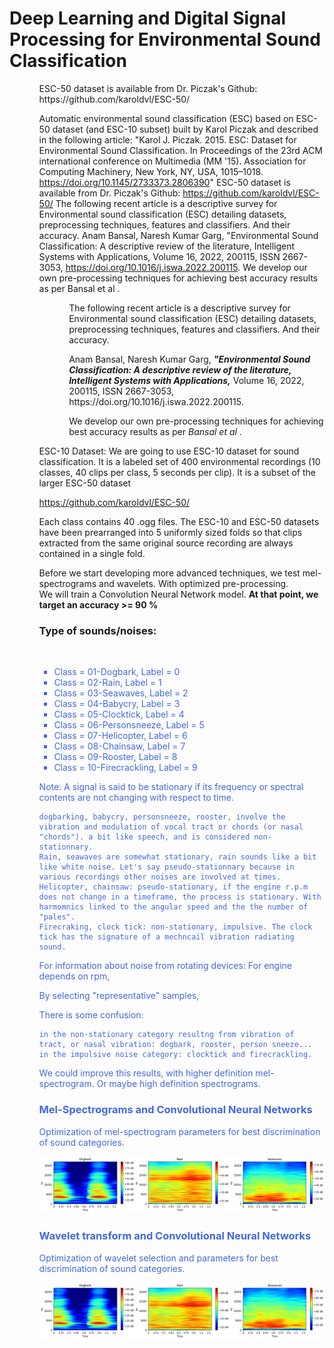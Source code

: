 # Deep Learning and Digital Signal Processing for Environmental Sound Classification


<ul><ul> ESC-50 dataset is available from Dr. Piczak's Github: https://github.com/karoldvl/ESC-50/ 

Automatic environmental sound classification (ESC) based on ESC-50 dataset (and ESC-10 subset) built by Karol Piczak and described in the following article:
"Karol J. Piczak. 2015. ESC: Dataset for Environmental Sound Classification. In Proceedings of the 23rd ACM international conference on Multimedia (MM '15). Association for Computing Machinery, New York, NY, USA, 1015–1018. https://doi.org/10.1145/2733373.2806390"
ESC-50 dataset is available from Dr. Piczak's Github: https://github.com/karoldvl/ESC-50/
The following recent article is a descriptive survey for Environmental sound classification (ESC) detailing datasets, preprocessing techniques, features and classifiers. And their accuracy.
Anam Bansal, Naresh Kumar Garg, "Environmental Sound Classification: A descriptive review of the literature, Intelligent Systems with Applications, Volume 16, 2022, 200115, ISSN 2667-3053, https://doi.org/10.1016/j.iswa.2022.200115.
We develop our own pre-processing techniques for achieving best accuracy results as per Bansal et al .


<ul><ul> The following recent article is a descriptive survey for Environmental sound classification (ESC) detailing datasets, preprocessing techniques, features and classifiers. And their accuracy. </ul></ul>
<ul><ul> Anam Bansal, Naresh Kumar Garg, <b><i> "Environmental Sound Classification: A descriptive review of the literature, 
Intelligent Systems with Applications,</i></b> Volume 16, 2022, 200115, ISSN 2667-3053, https://doi.org/10.1016/j.iswa.2022.200115.  </ul></ul>

<ul><ul> We develop our own pre-processing techniques for achieving best accuracy results as per <i> Bansal et al </i>.  </ul></ul>



ESC-10 Dataset: We are going to use ESC-10 dataset for sound classification. It is a labeled set of 400 environmental recordings (10 classes, 40 clips per class, 5 seconds per clip). It is a subset of the larger ESC-50 dataset

https://github.com/karoldvl/ESC-50/

Each class contains 40 .ogg files. The ESC-10 and ESC-50 datasets have been prearranged into 5 uniformly sized folds so that clips extracted from the same original source recording are always contained in a single fold.

Before we start developing more advanced techniques, we test mel-spectrograms and wavelets. With optimized pre-processing. <br> We will train a Convolution Neural Network model.  <b> At that point, we target an accuracy >= 90 %  </b> 

### Type of sounds/noises:  
<br>
<span style="color:#4169E1"> 
    
- Class = 01-Dogbark, Label = 0
- Class = 02-Rain, Label = 1
- Class = 03-Seawaves, Label = 2
- Class = 04-Babycry, Label = 3
- Class = 05-Clocktick, Label = 4
- Class = 06-Personsneeze, Label = 5
- Class = 07-Helicopter, Label = 6
- Class = 08-Chainsaw, Label = 7
- Class = 09-Rooster, Label = 8
- Class = 10-Firecrackling, Label = 9

 Note: A signal is said to be stationary if its frequency or spectral contents are not changing with respect to time.

    dogbarking, babycry, personsneeze, rooster, involve the vibration and modulation of vocal tract or chords (or nasal "chords"). a bit like speech, and is considered non-stationnary.
    Rain, seawaves are somewhat stationary, rain sounds like a bit like white noise. Let's say pseudo-stationnary because in various recordings other noises are involved at times.
    Helicopter, chainsaw: pseudo-stationary, if the engine r.p.m does not change in a timeframe, the process is stationary. With harmomnics linked to the angular speed and the the number of "pales".
    Firecraking, clock tick: non-stationary, impulsive. The clock tick has the signature of a mechncail vibration radiating sound.

For information about noise from rotating devices: For engine depends on rpm,

By selecting "representative" samples,
    
 There is some confusion:

    in the non-stationary category resultng from vibration of tract, or nasal vibration: dogbark, rooster, person sneeze...
    in the impulsive noise category: clocktick and firecrackling.

We could improve this results, with higher definition mel-spectrogram. Or maybe high definition spectrograms.

    
    
### Mel-Spectrograms and Convolutional Neural Networks

Optimization of mel-spectrogram parameters for best discrimination of sound categories. 

<p align="center"> <img src="Mel-Spectrogram001.png" width="800"  /> </p> 

### Wavelet transform and Convolutional Neural Networks
    
Optimization of wavelet selection and parameters for best discrimination of sound categories. 

<p align="center"> <img src="Mel-Spectrogram001.png" width="800"  /> </p> 
